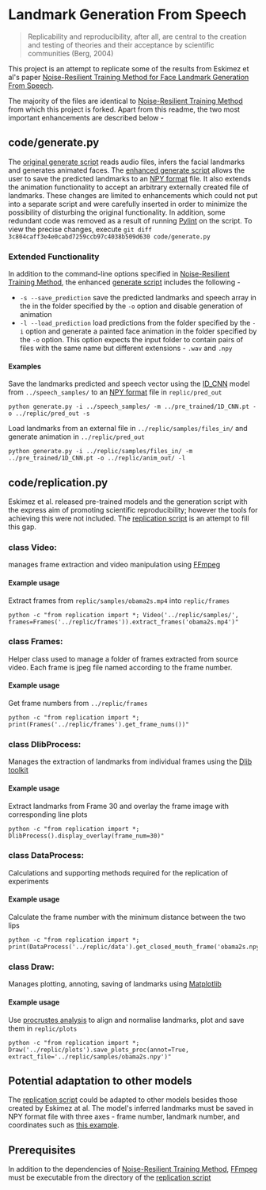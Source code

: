 # Landmark Generation From Speech

> Replicability and reproducibility, after all, are central to the creation and testing of theories and their acceptance by scientific communities (Berg, 2004)

This project is an attempt to replicate some of the results from Eskimez et al's paper [Noise-Resilient Training Method for Face Landmark Generation From Speech](https://ieeexplore.ieee.org/document/8871109).

The majority of the files are identical to [Noise-Resilient Training Method](https://github.com/eeskimez/noise_resilient_3dtface) from which this project is forked. Apart from this readme, the two most important enhancements are described below -

## code/generate.py

The [original generate script](https://github.com/eeskimez/noise_resilient_3dtface/blob/master/code/generate.py) reads audio files, infers the facial landmarks and generates animated faces. The [enhanced generate script](https://github.com/shanemcandrewai/Speech-to-Facial-Landmarks/blob/master/code/generate.py) allows the user to save the predicted landmarks to an [NPY format](https://numpy.org/doc/stable/reference/generated/numpy.lib.format.html#module-numpy.lib.format) file. It also extends the animation functionality to accept an arbitrary externally created file of landmarks. These changes are limited to enhancements which could not put into a separate script and were carefully inserted in order to minimize the possibility of disturbing the original functionality. In addition, some redundant code was removed as a result of running [Pylint](https://www.pylint.org/) on the script. To view the precise changes, execute `git diff 3c804caff3e4e0cabd7259ccb97c4038b509d630 code/generate.py`

### Extended Functionality

In addition to the command-line options specified in [Noise-Resilient Training Method](https://github.com/eeskimez/noise_resilient_3dtface), the enhanced [generate script](https://github.com/shanemcandrewai/Speech-to-Facial-Landmarks/blob/master/code/generate.py) includes the following -

* `-s --save_prediction` save the predicted landmarks and speech array in the in the folder specified by the `-o` option and disable generation of animation
* `-l --load_prediction` load predictions from the folder specified by the `-i` option and generate a painted face animation in the folder specified by the `-o` option. This option expects the input folder to contain pairs of files with the same name but different extensions - `.wav` and `.npy`

#### Examples

Save the landmarks predicted and speech vector using the [ID_CNN](https://github.com/shanemcandrewai/Speech-to-Facial-Landmarks/tree/master/pre_trained) model from `../speech_samples/` to an [NPY format](https://numpy.org/doc/stable/reference/generated/numpy.lib.format.html#module-numpy.lib.format) file in `replic/pred_out`

    python generate.py -i ../speech_samples/ -m ../pre_trained/1D_CNN.pt -o ../replic/pred_out -s  

Load landmarks from an external file in `../replic/samples/files_in/` and generate animation in `../replic/pred_out`

    python generate.py -i ../replic/samples/files_in/ -m ../pre_trained/1D_CNN.pt -o ../replic/anim_out/ -l

## code/replication.py

Eskimez et al. released pre-trained models and the generation script with the express aim of promoting scientific reproducibility; however the tools for achieving this were not included. The [replication script](https://github.com/shanemcandrewai/Speech-to-Facial-Landmarks/blob/master/code/replication.py) is an attempt to fill this gap.

### class Video:
manages frame extraction and video manipulation using [FFmpeg](https://www.ffmpeg.org/)
#### Example usage
Extract frames from `replic/samples/obama2s.mp4` into `replic/frames`

    python -c "from replication import *; Video('../replic/samples/', frames=Frames('../replic/frames')).extract_frames('obama2s.mp4')"
### class Frames:
Helper class used to manage a folder of frames extracted from source video. Each frame is jpeg file named according to the frame number.
#### Example usage
Get frame numbers from `../replic/frames`

    python -c "from replication import *; print(Frames('../replic/frames').get_frame_nums())"
### class DlibProcess:
Manages the extraction of landmarks from individual frames using the [Dlib toolkit](http://dlib.net/)
#### Example usage
Extract landmarks from Frame 30 and overlay the frame image with corresponding line plots

    python -c "from replication import *; DlibProcess().display_overlay(frame_num=30)"
### class DataProcess:
Calculations and supporting methods required for the replication of experiments
#### Example usage
Calculate the frame number with the minimum distance between the two lips

    python -c "from replication import *; print(DataProcess('../replic/data').get_closed_mouth_frame('obama2s.npy'))"
### class Draw:
Manages plotting, annoting, saving of landmarks using [Matplotlib](https://matplotlib.org/)
#### Example usage
Use [procrustes analysis](https://link.springer.com/article/10.1007/BF02291478) to align and normalise landmarks, plot and save them in `replic/plots`

    python -c "from replication import *; Draw('../replic/plots').save_plots_proc(annot=True, extract_file='../replic/samples/obama2s.npy')"

## Potential adaptation to other models
The [replication script](https://github.com/shanemcandrewai/Speech-to-Facial-Landmarks/blob/master/code/replication.py) could be adapted to other models besides those created by Eskimez at al. The model's inferred landmarks must be saved in NPY format file with three axes - frame number, landmark number, and coordinates such as [this example](https://github.com/shanemcandrewai/Speech-to-Facial-Landmarks/blob/master/replic/samples/obama2s.npy).

## Prerequisites
In addition to the dependencies of [Noise-Resilient Training Method](https://github.com/eeskimez/noise_resilient_3dtface), [FFmpeg](https://www.ffmpeg.org/) must be executable from the directory of the [replication script](https://github.com/shanemcandrewai/Speech-to-Facial-Landmarks/blob/master/code/replication.py)
